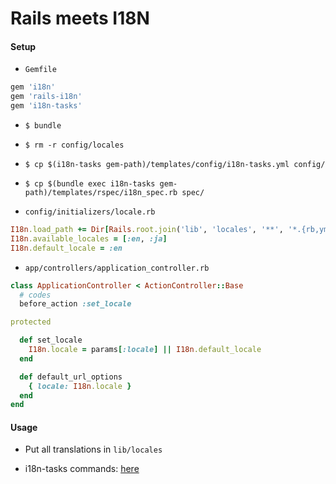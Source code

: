 # Rails meets I18N

#### Setup

* `Gemfile`

```ruby
gem 'i18n'
gem 'rails-i18n'
gem 'i18n-tasks'
```

* `$ bundle`

* `$ rm -r config/locales`

* `$ cp $(i18n-tasks gem-path)/templates/config/i18n-tasks.yml config/`

* `$ cp $(bundle exec i18n-tasks gem-path)/templates/rspec/i18n_spec.rb spec/`

* `config/initializers/locale.rb`

```ruby
I18n.load_path += Dir[Rails.root.join('lib', 'locales', '**', '*.{rb,yml}')]
I18n.available_locales = [:en, :ja]
I18n.default_locale = :en
```

* `app/controllers/application_controller.rb`

```ruby
class ApplicationController < ActionController::Base
  # codes
  before_action :set_locale

protected

  def set_locale
    I18n.locale = params[:locale] || I18n.default_locale
  end

  def default_url_options
    { locale: I18n.locale }
  end
end
```

#### Usage

* Put all translations in `lib/locales`

* i18n-tasks commands: [here](https://github.com/glebm/i18n-tasks)
